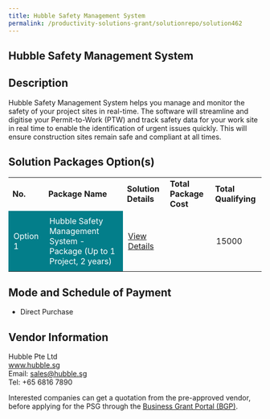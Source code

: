 ```yaml
---
title: Hubble Safety Management System
permalink: /productivity-solutions-grant/solutionrepo/solution462
---
```


## Hubble Safety Management System

## Description

Hubble Safety Management System helps you manage and monitor the safety of your project sites in real-time. The software will streamline and digitise your Permit-to-Work (PTW) and track safety data for your work site in real time to enable the identification of urgent issues quickly. This will ensure construction sites remain safe and compliant at all times.

## Solution Packages Option(s)

<table>
<tr>
<td><b>No.</b></td>
<td><b>Package Name</b></td>
<td><b>Solution Details</b></td>
<td><b>Total Package Cost</b></td>
<td><b>Total Qualifying</b></td>
</tr>
<tr>
<td style='padding: 10px; background-color: #037E8A; color: #FFFFFF;'>Option 1</td>
<td style='padding: 10px; background-color: #037E8A; color: #FFFFFF;'>Hubble Safety Management System - Package (Up to 1 Project, 2 years)</td>
<td style='padding: 10px;'><a href='https://www.gobusiness.gov.sg/images/psg/Hubble_20200081_Annex_3_20200625144358_Part_5.pdf' target='_blank'>View Details</a></td>
<td style='padding: 10px;'></td>
<td style='padding: 10px;'>15000</td>
</tr>
</table>

## Mode and Schedule of Payment

 - Direct Purchase

## Vendor Information

 Hubble Pte Ltd<br>www.hubble.sg<br>Email: sales@hubble.sg<br>Tel: +65 6816 7890

Interested companies can get a quotation from the pre-approved vendor, before applying for the PSG through the <a href='https://www.businessgrants.gov.sg/' target='_blank' rel='noopener'>Business Grant Portal (BGP)</a>.

<script src="/jquery/resize-tables.js"></script>
